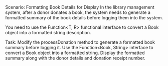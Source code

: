 Scenario: Formatting Book Details for Display
In the library management system, after a donor donates a book,
the system needs to generate a formatted summary of the book details before logging them into the system.

You need to use the Function<T, R> functional interface to convert a Book object into a formatted string description.

Task:
Modify the processDonation method to generate a formatted book summary before logging it.
Use the Function<Book, String> interface to convert a Book object into a formatted string.
Display the formatted summary along with the donor details and donation receipt number.